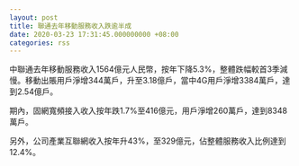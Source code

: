 ```yaml
---
layout: post
title: 聯通去年移動服務收入跌逾半成
date: 2020-03-23 17:31:45.000000000 +08:00
categories: rss
---
```


中聯通去年移動服務收入1564億元人民幣，按年下降5.3%，整體跌幅較首3季減慢。移動出賬用戶淨增344萬戶，升至3.18億戶，當中4G用戶淨增3384萬戶，達到2.54億戶。

期內，固網寬頻接入收入按年跌1.7%至416億元，用戶淨增260萬戶，達到8348萬戶。

另外，公司產業互聯網收入按年升43%，至329億元，佔整體服務收入比例達到12.4%。
